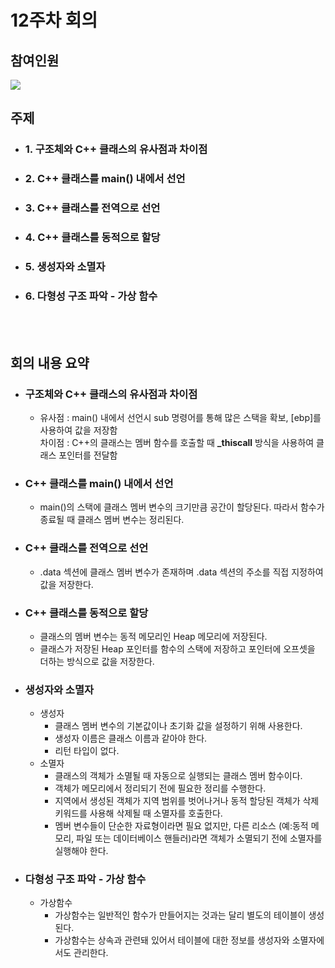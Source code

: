 # 12주차 회의

## 참여인원

![](https://images.velog.io/images/kmk9502/post/2846c0f6-fa86-431a-a85e-3a9e1cd5007a/12.18.png)

## 주제

- ### 1. 구조체와 C++ 클래스의 유사점과 차이점
- ### 2. C++ 클래스를 main() 내에서 선언
- ### 3. C++ 클래스를 전역으로 선언
- ### 4. C++ 클래스를 동적으로 할당
- ### 5. 생성자와 소멸자
- ### 6. 다형성 구조 파악 - 가상 함수

</br></br>

## 회의 내용 요약

- ### 구조체와 C++ 클래스의 유사점과 차이점
  - 유사점 : main() 내에서 선언시 sub 명령어를 통해 많은 스택을 확보, [ebp]를 사용하여 값을 저장함</br> 차이점 : C++의 클래스는 멤버 함수를 호출할 때 **_thiscall** 방식을 사용하여 클래스 포인터를 전달함
- ### C++ 클래스를 main() 내에서 선언
  - main()의 스택에 클래스 멤버 변수의 크기만큼 공간이 할당된다. 따라서 함수가 종료될 때 클래스 멤버 변수는 정리된다.
- ### C++ 클래스를 전역으로 선언
  - .data 섹션에 클래스 멤버 변수가 존재하며 .data 섹션의 주소를 직접 지정하여 값을 저장한다.
- ### C++ 클래스를 동적으로 할당
  - 클래스의 멤버 변수는 동적 메모리인 Heap 메모리에 저장된다.
  - 클래스가 저장된 Heap 포인터를 함수의 스택에 저장하고 포인터에 오프셋을 더하는 방식으로 값을 저장한다.
- ### 생성자와 소멸자
  - 생성자 
    - 클래스 멤버 변수의 기본값이나 초기화 값을 설정하기 위해 사용한다. 
    - 생성자 이름은 클래스 이름과 같아야 한다.
    - 리턴 타입이 없다.
  - 소멸자
    - 클래스의 객체가 소멸될 때 자동으로 실행되는 클래스 멤버 함수이다.
    - 객체가 메모리에서 정리되기 전에 필요한 정리를 수행한다.
    - 지역에서 생성된 객체가 지역 범위를 벗어나거나 동적 할당된 객체가 삭제 키워드를 사용해 삭제될 때 소멸자를 호출한다.
    - 멤버 변수들이 단순한 자료형이라면 필요 없지만, 다른 리소스 (예:동적 메모리, 파일 또는 데이터베이스 핸들러)라면 객체가 소멸되기 전에 소멸자를 실행해야 한다.
- ### 다형성 구조 파악 - 가상 함수
  - 가상함수
    - 가상함수는 일반적인 함수가 만들어지는 것과는 달리 별도의 테이블이 생성된다.
    - 가상함수는 상속과 관련돼 있어서 테이블에 대한 정보를 생성자와 소멸자에서도 관리한다.